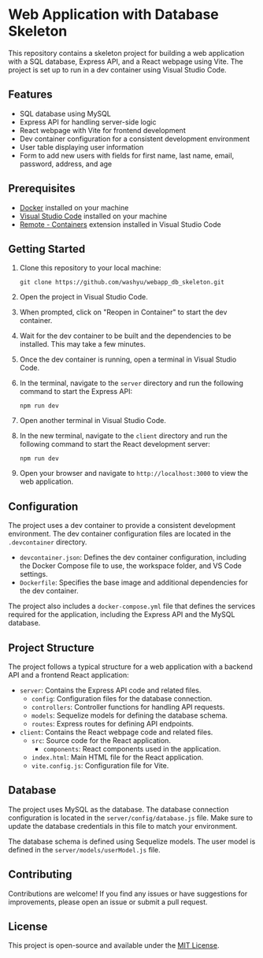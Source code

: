# Web Application with Database Skeleton

This repository contains a skeleton project for building a web application with a SQL database, Express API, and a React webpage using Vite. The project is set up to run in a dev container using Visual Studio Code.

## Features

- SQL database using MySQL
- Express API for handling server-side logic
- React webpage with Vite for frontend development
- Dev container configuration for a consistent development environment
- User table displaying user information
- Form to add new users with fields for first name, last name, email, password, address, and age

## Prerequisites

- [Docker](https://www.docker.com/products/docker-desktop) installed on your machine
- [Visual Studio Code](https://code.visualstudio.com/) installed on your machine
- [Remote - Containers](https://marketplace.visualstudio.com/items?itemName=ms-vscode-remote.remote-containers) extension installed in Visual Studio Code

## Getting Started

1. Clone this repository to your local machine:
   ```
   git clone https://github.com/washyu/webapp_db_skeleton.git
   ```

2. Open the project in Visual Studio Code.

3. When prompted, click on "Reopen in Container" to start the dev container.

4. Wait for the dev container to be built and the dependencies to be installed. This may take a few minutes.

5. Once the dev container is running, open a terminal in Visual Studio Code.

6. In the terminal, navigate to the `server` directory and run the following command to start the Express API:
   ```
   npm run dev
   ```

7. Open another terminal in Visual Studio Code.

8. In the new terminal, navigate to the `client` directory and run the following command to start the React development server:
   ```
   npm run dev
   ```

9. Open your browser and navigate to `http://localhost:3000` to view the web application.

## Configuration

The project uses a dev container to provide a consistent development environment. The dev container configuration files are located in the `.devcontainer` directory.

- `devcontainer.json`: Defines the dev container configuration, including the Docker Compose file to use, the workspace folder, and VS Code settings.
- `Dockerfile`: Specifies the base image and additional dependencies for the dev container.

The project also includes a `docker-compose.yml` file that defines the services required for the application, including the Express API and the MySQL database.

## Project Structure

The project follows a typical structure for a web application with a backend API and a frontend React application:

- `server`: Contains the Express API code and related files.
  - `config`: Configuration files for the database connection.
  - `controllers`: Controller functions for handling API requests.
  - `models`: Sequelize models for defining the database schema.
  - `routes`: Express routes for defining API endpoints.
- `client`: Contains the React webpage code and related files.
  - `src`: Source code for the React application.
    - `components`: React components used in the application.
  - `index.html`: Main HTML file for the React application.
  - `vite.config.js`: Configuration file for Vite.

## Database

The project uses MySQL as the database. The database connection configuration is located in the `server/config/database.js` file. Make sure to update the database credentials in this file to match your environment.

The database schema is defined using Sequelize models. The user model is defined in the `server/models/userModel.js` file.

## Contributing

Contributions are welcome! If you find any issues or have suggestions for improvements, please open an issue or submit a pull request.

## License

This project is open-source and available under the [MIT License](LICENSE).
